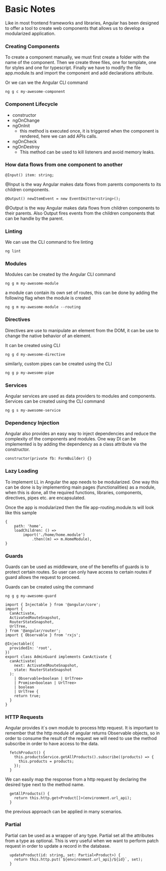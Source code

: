 # Basic Notes

Like in most frontend frameworks and libraries, Angular has been designed to offer a tool to create web components that allows us to develop a modularized application.

### Creating Components

To create a component manually, we must first create a folder with the name of the component. Then we create three files, one for template, one for styles and one for typescript. Finally we have to modify the file app.module.ts and import the component and add declarations attribute.

Or we can we the Angular CLI command

```text
ng g c my-awesome-component
```

### Component Lifecycle

* constructor
* ngOnChange
* ngOnInit
  * this method is executed once, it is triggered when the component is rendered, here we can add APIs calls.
* ngOnCheck
* ngOnDestroy
  * This method can be used to kill listeners and avoid memory leaks.

### How data flows from one component to another

```text
@Input() item: string;
```

@Input is the way Angular makes data flows from parents components to its children components. 

```text
@Output() newItemEvent = new EventEmitter<string>();
```

@Output is the way Angular makes data flows from children components to their parents. Also Output fires events from the children components that can be handle by the parent.

### Linting

We can use the CLI command to fire linting

```text
ng lint
```

### Modules

Modules can be created by the Angular CLI command

```text
ng g m my-awesome-module
```

a module can contain its own set of routes, this can be done by adding the following flag when the module is created

```text
ng g m my-awesome-module --routing
```

### Directives

Directives are use to manipulate an element from the DOM, it can be use to change the native behavior of an element.

It can be created using CLI

```text
ng g d my-awesome-directive
```

similarly, custom pipes can be created using the CLI

```text
ng g p my-awesome-pipe
```

### Services

Angular services are used as data providers to modules and components. Services can be created using the CLI command

```text
ng g s my-awesome-service
```

### Dependency Injection

Angular also provides an easy way to inject dependencies and reduce the complexity of the components and modules. One way DI can be implemented is by adding the dependency as a class attribute via the constructor.

```text
constructor(private fb: FormBuilder) {}
```

### Lazy Loading

To implement LL in Angular the app needs to be modularized. One way this can be done is by implementing main pages \(functionalities\) as a module, when this is done, all the required functions, libraries, components, directives, pipes etc. are encapsulated.

Once the app is modularized then the file app-routing.module.ts will look like this sample

```text
{
    path: 'home',
    loadChildren: () =>
        import('./home/home.module')
            .then((m) => m.HomeModule),
}

```

### Guards

Guards can be used as middleware,  one of the benefits of guards is to protect certain routes. So user can only have access to certain routes if guard allows the request to proceed.

Guards can be created using the command

```text
ng g g my-awesome-guard
```

```text
import { Injectable } from '@angular/core';
import {
  CanActivate,
  ActivatedRouteSnapshot,
  RouterStateSnapshot,
  UrlTree,
} from '@angular/router';
import { Observable } from 'rxjs';

@Injectable({
  providedIn: 'root',
})
export class AdminGuard implements CanActivate {
  canActivate(
    next: ActivatedRouteSnapshot,
    state: RouterStateSnapshot
  ):
    | Observable<boolean | UrlTree>
    | Promise<boolean | UrlTree>
    | boolean
    | UrlTree {
    return true;
  }
}
```

### HTTP Requests

Angular provides it´s own module to process http request. It is important to remember that the http module of angular returns Observable objects, so in order to consume the result of the request we will need to use the method subscribe in order to have access to the data.

```text
  fetchProduct() {
    this.productsService.getAllProducts().subscribe((products) => {
      this.products = products;
    });
  }
```

We can easily map the response from a http request by declaring the desired type next to the method name.

```text
  getAllProducts() {
    return this.http.get<Product[]>(environment.url_api);
  }
```

the previous approach can be applied in many scenarios.

### Partial

Partial can be used as a wrapper of any type. Partial set all the attributes from a type as optional. This is very useful when we want to perform patch request in order to update a record in the database.

```text
  updateProduct(id: string, set: Partial<Product>) {
    return this.http.put(`${environment.url_api}/${id}`, set);
  }
```

